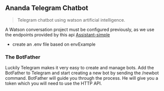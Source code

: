 ## Ananda Telegram Chatbot
> Telegram chatbot using watson artificial intelligence.

A Watson conversation project must be configured previously, as we use the endpoints provided by this api [Assistant-simple](https://github.com/watson-developer-cloud/assistant-simple/blob/master/app.js)

- create an .env file based on envExample

### The BotFather
Luckily Telegram makes it very easy to create and manage bots. Add the BotFather to Telegram and start creating a new bot by sending the /newbot command. BotFather will guide you through the process. He will give you a token which you will need to use the HTTP API.

